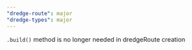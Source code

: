 ```yaml
---
"dredge-route": major
"dredge-types": major
---
```


`.build()` method is no longer needed in dredgeRoute creation
